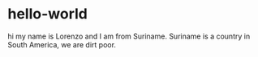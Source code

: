 # hello-world
hi my name is Lorenzo and I am from Suriname. Suriname is a country in South America, we are dirt poor.
